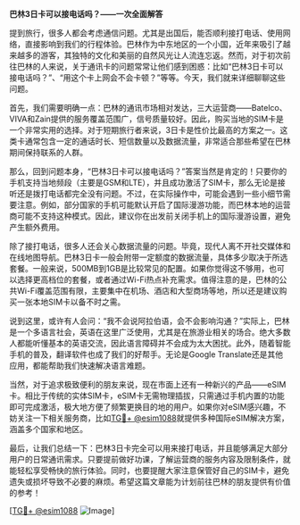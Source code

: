 **巴林3日卡可以接电话吗？——一次全面解答**

提到旅行，很多人都会考虑通信问题。尤其是出国后，能否顺利接打电话、使用网络，直接影响到我们的行程体验。巴林作为中东地区的一个小国，近年来吸引了越来越多的游客，其独特的文化和美丽的自然风光让人流连忘返。然而，对于初次前往巴林的人来说，关于通讯卡的问题常常让他们感到困惑：比如“巴林3日卡可以接电话吗？”、“用这个卡上网会不会卡顿？”等等。今天，我们就来详细聊聊这些问题。

首先，我们需要明确一点：巴林的通讯市场相对发达，三大运营商——Batelco、VIVA和Zain提供的服务覆盖范围广，信号质量较好。因此，购买当地的SIM卡是一个非常实用的选择。对于短期旅行者来说，3日卡是性价比最高的方案之一。这类卡通常包含一定的通话时长、短信数量以及数据流量，非常适合那些希望在巴林期间保持联系的人群。

那么，回到问题本身，“巴林3日卡可以接电话吗？”答案当然是肯定的！只要你的手机支持当地频段（主要是GSM和LTE），并且成功激活了SIM卡，那么无论是接听还是拨打电话都完全没有问题。不过，在实际操作中，可能会遇到一些小细节需要注意。例如，部分国家的手机可能默认开启了国际漫游功能，而巴林本地的运营商可能不支持这种模式。因此，建议你在出发前关闭手机上的国际漫游设置，避免产生额外费用。

除了接打电话，很多人还会关心数据流量的问题。毕竟，现代人离不开社交媒体和在线地图导航。巴林3日卡一般会附带一定额度的数据流量，具体多少取决于所选套餐。一般来说，500MB到1GB是比较常见的配置。如果你觉得这不够用，也可以选择更高档位的套餐，或者通过Wi-Fi热点补充需求。值得注意的是，巴林的公共Wi-Fi覆盖范围有限，主要集中在机场、酒店和大型商场等地，所以还是建议购买一张本地SIM卡以备不时之需。

说到这里，或许有人会问：“我不会说阿拉伯语，会不会影响沟通？”实际上，巴林是一个多语言社会，英语在这里广泛使用，尤其是在旅游业相关的场合。绝大多数人都能听懂基本的英语交流，因此语言障碍并不会成为太大困扰。此外，随着智能手机的普及，翻译软件也成了我们的好帮手。无论是Google Translate还是其他应用，都能帮助我们快速解决语言难题。

当然，对于追求极致便利的朋友来说，现在市面上还有一种新兴的产品——eSIM卡。相比于传统的实体SIM卡，eSIM卡无需物理插拔，只需通过手机内置的功能即可完成激活，极大地方便了频繁更换目的地的用户。如果你对eSIM感兴趣，不妨关注一下相关服务商，比如[TG💪+ @esim1088](https://t.me/s/esim1088)就提供多种国际eSIM解决方案，涵盖多个国家和地区。

最后，让我们总结一下：巴林3日卡完全可以用来接打电话，并且能够满足大部分用户的日常通讯需求。只要提前做好功课，了解运营商的服务内容及限制条件，就能轻松享受畅快的旅行体验。同时，也要提醒大家注意保管好自己的SIM卡，避免遗失或损坏导致不必要的麻烦。希望这篇文章能为计划前往巴林的朋友提供有价值的参考！

[[TG💪+ @esim1088](https://t.me/s/esim1088) ![Image](https://i.postimg.cc/4NQfJmqS/Snipaste-2025-05-13-00-14-12.png)]